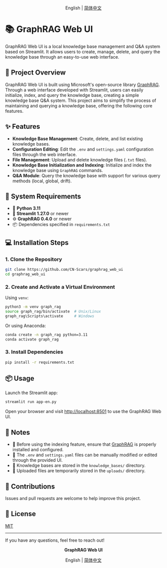 <div align="center">
    English | <a href="README_ZH-CN.md">简体中文</a>
</div>


# 📚 GraphRAG Web UI

GraphRAG Web UI is a local knowledge base management and Q&A system based on Streamlit. It allows users to create, manage, delete, and query the knowledge base through an easy-to-use web interface.

## 🚀 Project Overview

GraphRAG Web UI is built using Microsoft's open-source library [GraphRAG](https://github.com/microsoft/graphrag). Through a web interface developed with Streamlit, users can easily initialize, index, and query the knowledge base, creating a simple knowledge base Q&A system. This project aims to simplify the process of maintaining and querying a knowledge base, offering the following core features.

## ✨ Features

- **Knowledge Base Management**: Create, delete, and list existing knowledge bases.
- **Configuration Editing**: Edit the `.env` and `settings.yaml` configuration files through the web interface.
- **File Management**: Upload and delete knowledge files (`.txt` files).
- **Knowledge Base Initialization and Indexing**: Initialize and index the knowledge base using `GraphRAG` commands.
- **Q&A Module**: Query the knowledge base with support for various query methods (local, global, drift).

## 🔧 System Requirements

- 🐍 **Python 3.11**
- 🚀 **Streamlit 1.27.0** or newer
- ⚙️ **GraphRAG 0.4.0** or newer
- 📦 Dependencies specified in `requirements.txt`

## 💻 Installation Steps

### 1. Clone the Repository

```bash
git clone https://github.com/CN-Scars/graphrag_web_ui
cd graphrag_web_ui
```

### 2. Create and Activate a Virtual Environment

Using `venv`:

```bash
python3 -m venv graph_rag
source graph_rag/bin/activate  # Unix/Linux
graph_rag\Scripts\activate     # Windows
```

Or using Anaconda:

```bash
conda create -n graph_rag python=3.11
conda activate graph_rag
```

### 3. Install Dependencies

```bash
pip install -r requirements.txt
```

## 📦 Usage

Launch the Streamlit app:

```bash
streamlit run app-en.py
```

Open your browser and visit [http://localhost:8501](http://localhost:8501/) to use the GraphRAG Web UI.

## 📝 Notes

- 🔧 Before using the indexing feature, ensure that [GraphRAG](https://github.com/microsoft/graphrag) is properly installed and configured.
- 📝 The `.env` and `settings.yaml` files can be manually modified or edited through the provided UI.
- 📂 Knowledge bases are stored in the `knowledge_bases/` directory.
- 📁 Uploaded files are temporarily stored in the `uploads/` directory.

## 🤝 Contributions

Issues and pull requests are welcome to help improve this project.

## 📝 License

[MIT](https://github.com/CN-Scars/graphrag_web_ui/blob/main/LICENSE)

------

If you have any questions, feel free to reach out!

<div align="center">
    <p><strong>GraphRAG Web UI</strong></p> English | <a href="README_ZH-CN.md">简体中文</a>
</div>
